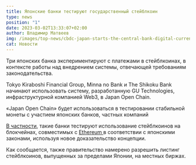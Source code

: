 ```yaml
---
title: Японские банки тестируют государственный стейблкоин
type: news
position: "1"
date: 2023-03-02T13:33:07+02:00
author: Владимир Матвеев
img: /images/top-news/cbdc-japan-starts-the-central-bank-digital-currency-project.jpg
cat: Новости
---
```

Три японских банка экспериментируют с платежами в стейблкоинах, в контексте работы над внедрением системы, отвечающей требованиям законодательства.

Tokyo Kiraboshi Financial Group, Minna no Bank и The Shikoku Bank начинают использовать систему, разработанную GU Technologies, инфраструктурной компанией Web3, в Japan Open Chain.

«Japan Open Chain» будет использоваться в тестировании стабильной монеты с участием японских банков, частных компаний 

[В частности](https://prtimes.jp/main/html/rd/p/000000019.000083257.html), такие банки тестируют использование стейблкоинов на блокчейнах, совместимых с [Ethereum ](https://prtimes.jp/main/html/rd/p/000000019.000083257.html) в соответствии с японскими законами, используя новое доказательство концепции.

Как сообщается, также правительство намерено разрешить листинг стейблкоинов, выпущенных за пределами Японии, на местных биржах.